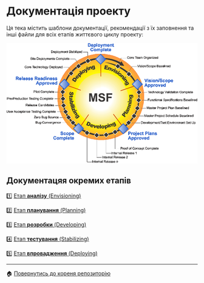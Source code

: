 # Документація проекту
Ця тека містить шаблони документації, рекомендації з їх заповнення та інші файли для всіх етапів життєвого циклу проекту:

![](/docs/images/resources/MSF%20process%20model.gif)

## Документацяя окремих етапів

1️⃣ [Етап **аналізу** (Envisioning)](/docs/1.Envisioning/README.md)

2️⃣ [Етап **планування** (Planning)](/docs/2.Planning/README.md)

3️⃣ [Етап **розробки** (Developing)](/docs/3.Developing/README.md)

4️⃣ [Етап **тестування** (Stabilizing)](/docs/4.Stabilizing/README.md)

5️⃣ [Етап **впровадження** (Deploying)](/docs/5.Deploying/README.md)

---
:house: [Повернутись до кореня репозиторію](/README.md)
